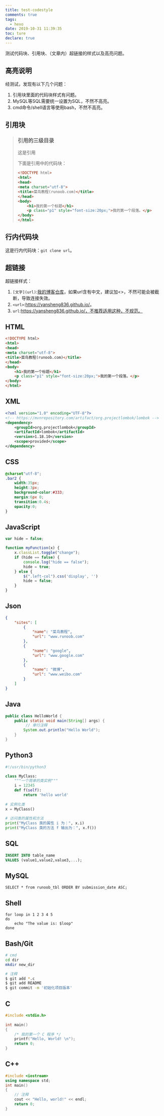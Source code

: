 ```yaml
---
title: test-codestyle
comments: true
tags:
  - hexo
date: 2019-10-31 11:39:35
toc: ture
declare: true
---
```


测试代码块、引用块、（文章内）超链接的样式以及高亮问题。

## 高亮说明

经测试，发现有以下几个问题：

1. 引用块里面的代码块样式有问题。
2. MySQL等SQL需要统一设置为SQL，不然不高亮。
3. cmd命令/shell语言等使用bash，不然不高亮。

<!--more-->

## 引用块

> ### 引用的三级目录
>
> 这是引用
>
> 下面是引用中的代码块：
>
> ```html
> <!DOCTYPE html>
> <html>
> <head>
> <meta charset="utf-8">
> <title>菜鸟教程(runoob.com)</title>
> </head>
> <body>
>     <h1>我的第一个标题</h1>
>     <p class="p1" style="font-size:20px;">我的第一个段落。</p>
> </body>
> </html>
> ```

## 行内代码块

这是行内代码块：`git clone url`。

## 超链接

超链接样式：

1. `[文字](url)`:[我的博客仓库](https://yansheng836.github.io/)，如果url含有中文，建议加<>，不然可能会被截断，导致连接失效。
2. `<url>`:<https://yansheng836.github.io/>。
3. `url`:https://yansheng836.github.io/，不推荐适用这种，不规范。

## HTML

```html
<!DOCTYPE html>
<html>
<head>
<meta charset="utf-8">
<title>菜鸟教程(runoob.com)</title>
</head>
<body>
    <h1>我的第一个标题</h1>
    <p class="p1" style="font-size:20px;">我的第一个段落。</p>
</body>
</html>
```

## XML

```xml
<?xml version="1.0" encoding="UTF-8"?>
<!-- https://mvnrepository.com/artifact/org.projectlombok/lombok -->
<dependency>
    <groupId>org.projectlombok</groupId>
    <artifactId>lombok</artifactId>
    <version>1.18.10</version>
    <scope>provided</scope>
</dependency>
```

## CSS

```css
@charset"utf-8";
.bar2 {
	width:35px;
	height:3px;
	background-color:#333;
	margin:6px 0;
	transition:0.4s;
	opacity:0;
}
```

## JavaScript

```javascript
var hide = false;

function myFunction(x) {
    x.classList.toggle("change");
    if (hide == false) {
        console.log("hide == false");
        hide = true;
    } else {
        $(".left-col").css('display', '')
        hide = false;
    }
}
```

## Json

```json
{
    "sites": [
        {
            "name": "菜鸟教程",
            "url": "www.runoob.com"
        },
        {
            "name": "google",
            "url": "www.google.com"
        },
        {
            "name": "微博",
            "url": "www.weibo.com"
        }
    ]
}
```

## Java

```java
public class HelloWorld {
    public static void main(String[] args) {
         // 单行注释
        System.out.println("Hello World");
    }
}
```

## Python3

```python
#!/usr/bin/python3

class MyClass:
    """一个简单的类实例"""
    i = 12345
    def f(self):
        return 'hello world'
 
# 实例化类
x = MyClass()
 
# 访问类的属性和方法
print("MyClass 类的属性 i 为：", x.i)
print("MyClass 类的方法 f 输出为：", x.f())
```

## SQL

```sql
INSERT INTO table_name
VALUES (value1,value2,value3,...);
```

## MySQL

```mysql
SELECT * from runoob_tbl ORDER BY submission_date ASC;
```

## Shell

```shell
for loop in 1 2 3 4 5
do
    echo "The value is: $loop"
done
```

## Bash/Git

```bash
# cmd
cd dir
mkdir new_dir

# 注释
$ git add *.c
$ git add README
$ git commit -m '初始化项目版本'
```

## C

```c
#include <stdio.h>
 
int main()
{
    /* 我的第一个 C 程序 */
    printf("Hello, World! \n");
    return 0;
}
```

## C++

```c++
#include <iostream>
using namespace std;
int main()
{
    // 注释
    cout << "Hello, world!" << endl;
    return 0;
}
```
